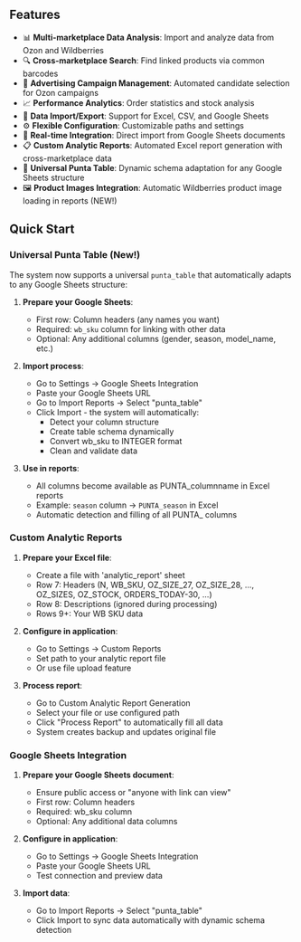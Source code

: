## Features

- 📊 **Multi-marketplace Data Analysis**: Import and analyze data from Ozon and Wildberries
- 🔍 **Cross-marketplace Search**: Find linked products via common barcodes
- 🎯 **Advertising Campaign Management**: Automated candidate selection for Ozon campaigns
- 📈 **Performance Analytics**: Order statistics and stock analysis
- 🔄 **Data Import/Export**: Support for Excel, CSV, and Google Sheets
- ⚙️ **Flexible Configuration**: Customizable paths and settings
- 🚀 **Real-time Integration**: Direct import from Google Sheets documents
- 📋 **Custom Analytic Reports**: Automated Excel report generation with cross-marketplace data
- 🔄 **Universal Punta Table**: Dynamic schema adaptation for any Google Sheets structure
- 🖼️ **Product Images Integration**: Automatic Wildberries product image loading in reports (NEW!)

## Quick Start

### Universal Punta Table (New!)
The system now supports a universal `punta_table` that automatically adapts to any Google Sheets structure:

1. **Prepare your Google Sheets**:
   - First row: Column headers (any names you want)
   - Required: `wb_sku` column for linking with other data
   - Optional: Any additional columns (gender, season, model_name, etc.)

2. **Import process**:
   - Go to Settings → Google Sheets Integration
   - Paste your Google Sheets URL
   - Go to Import Reports → Select "punta_table"
   - Click Import - the system will automatically:
     - Detect your column structure
     - Create table schema dynamically
     - Convert wb_sku to INTEGER format
     - Clean and validate data

3. **Use in reports**:
   - All columns become available as PUNTA_columnname in Excel reports
   - Example: `season` column → `PUNTA_season` in Excel
   - Automatic detection and filling of all PUNTA_ columns

### Custom Analytic Reports
1. **Prepare your Excel file**:
   - Create a file with 'analytic_report' sheet
   - Row 7: Headers (N, WB_SKU, OZ_SIZE_27, OZ_SIZE_28, ..., OZ_SIZES, OZ_STOCK, ORDERS_TODAY-30, ...)
   - Row 8: Descriptions (ignored during processing)
   - Rows 9+: Your WB SKU data

2. **Configure in application**:
   - Go to Settings → Custom Reports
   - Set path to your analytic report file
   - Or use file upload feature

3. **Process report**:
   - Go to Custom Analytic Report Generation
   - Select your file or use configured path
   - Click "Process Report" to automatically fill all data
   - System creates backup and updates original file

### Google Sheets Integration
1. **Prepare your Google Sheets document**:
   - Ensure public access or "anyone with link can view"
   - First row: Column headers
   - Required: wb_sku column
   - Optional: Any additional data columns

2. **Configure in application**:
   - Go to Settings → Google Sheets Integration
   - Paste your Google Sheets URL
   - Test connection and preview data

3. **Import data**:
   - Go to Import Reports → Select "punta_table"
   - Click Import to sync data automatically with dynamic schema detection 